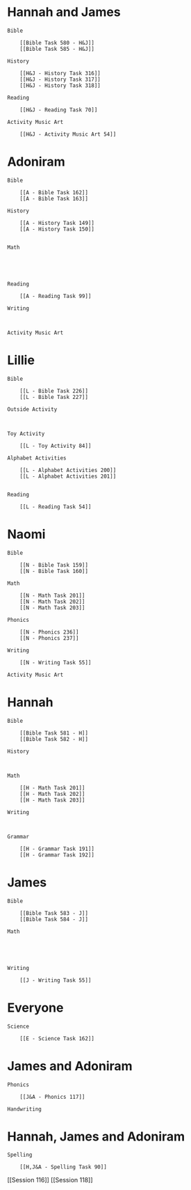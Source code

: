 # Hannah and James

	Bible

		[[Bible Task 580 - H&J]]
		[[Bible Task 585 - H&J]]

	History

		[[H&J - History Task 316]]
		[[H&J - History Task 317]]
		[[H&J - History Task 318]]

	Reading

		[[H&J - Reading Task 70]]

	Activity Music Art

		[[H&J - Activity Music Art 54]]
# Adoniram

	Bible

		[[A - Bible Task 162]]
		[[A - Bible Task 163]]

	History

		[[A - History Task 149]]
		[[A - History Task 150]]
		

	Math

		
		
		

	Reading

		[[A - Reading Task 99]]

	Writing

		

	Activity Music Art

		

# Lillie

	Bible

		[[L - Bible Task 226]]
		[[L - Bible Task 227]]

	Outside Activity

		

	Toy Activity

		[[L - Toy Activity 84]]

	Alphabet Activities

		[[L - Alphabet Activities 200]]
		[[L - Alphabet Activities 201]]
		

	Reading

		[[L - Reading Task 54]]

# Naomi

	Bible

		[[N - Bible Task 159]]
		[[N - Bible Task 160]]

	Math

		[[N - Math Task 201]]
		[[N - Math Task 202]]
		[[N - Math Task 203]]

	Phonics

		[[N - Phonics 236]]
		[[N - Phonics 237]]

	Writing

		[[N - Writing Task 55]]

	Activity Music Art

		

# Hannah

	Bible

		[[Bible Task 581 - H]]
		[[Bible Task 582 - H]]

	History

		

	Math

		[[H - Math Task 201]]
		[[H - Math Task 202]]
		[[H - Math Task 203]]

	Writing

		

	Grammar

		[[H - Grammar Task 191]]
		[[H - Grammar Task 192]]
		
# James

	Bible

		[[Bible Task 583 - J]]
		[[Bible Task 584 - J]]

	Math

		
		
		

	Writing

		[[J - Writing Task 55]]

# Everyone

	Science

		[[E - Science Task 162]]
		
# James and Adoniram

	Phonics

		[[J&A - Phonics 117]]

	Handwriting

		
# Hannah, James and Adoniram

	Spelling

		[[H,J&A - Spelling Task 90]]


[[Session 116]]
[[Session 118]]

